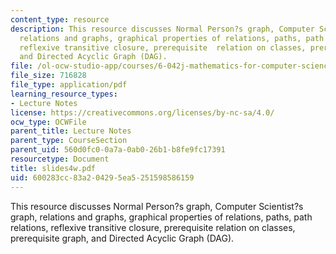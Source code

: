 ```yaml
---
content_type: resource
description: This resource discusses Normal Person?s graph, Computer Scientist?s graph,
  relations and graphs, graphical properties of relations, paths, path relations,
  reflexive transitive closure, prerequisite  relation on classes, prerequisite graph,
  and Directed Acyclic Graph (DAG).
file: /ol-ocw-studio-app/courses/6-042j-mathematics-for-computer-science-fall-2005/600283cc83a204295ea5251598586159_slides4w.pdf
file_size: 716828
file_type: application/pdf
learning_resource_types:
- Lecture Notes
license: https://creativecommons.org/licenses/by-nc-sa/4.0/
ocw_type: OCWFile
parent_title: Lecture Notes
parent_type: CourseSection
parent_uid: 560d0fc0-0a7a-0ab0-26b1-b8fe9fc17391
resourcetype: Document
title: slides4w.pdf
uid: 600283cc-83a2-0429-5ea5-251598586159
---
```

This resource discusses Normal Person?s graph, Computer Scientist?s graph, relations and graphs, graphical properties of relations, paths, path relations, reflexive transitive closure, prerequisite  relation on classes, prerequisite graph, and Directed Acyclic Graph (DAG).